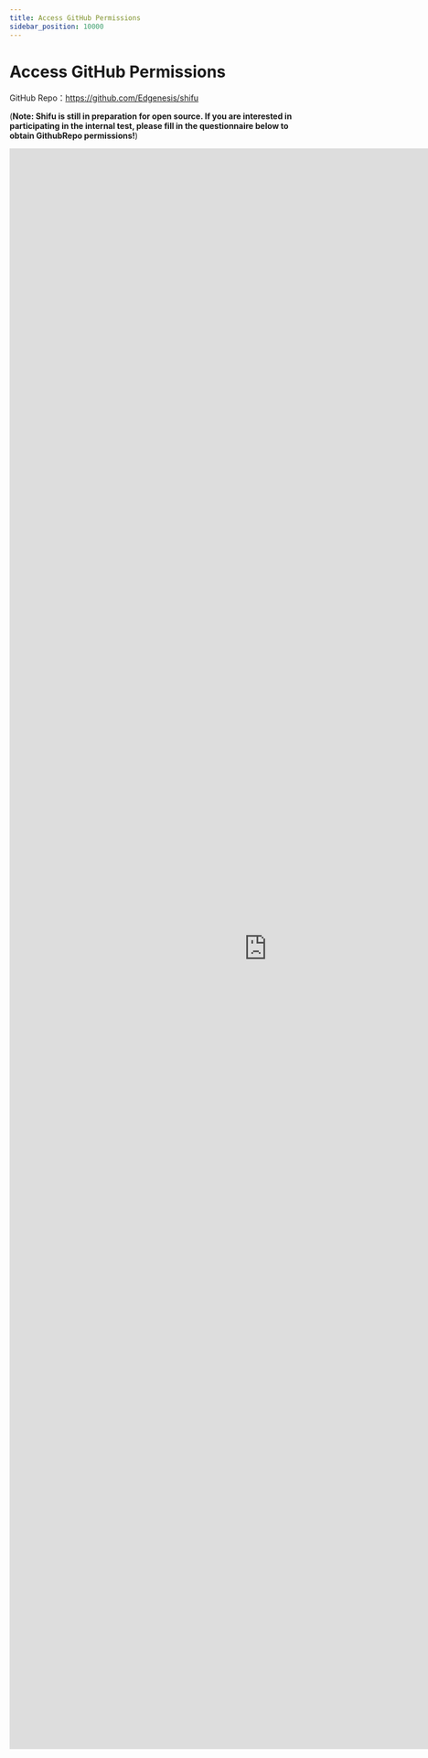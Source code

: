 ```yaml
---
title: Access GitHub Permissions
sidebar_position: 10000
---
```


# Access GitHub Permissions

GitHub Repo：<https://github.com/Edgenesis/shifu>

(**Note: Shifu is still in preparation for open source. If you are interested in participating in the internal test, please fill in the questionnaire below to obtain GithubRepo permissions!**)

<iframe height="2800" width="900" src="https://wj.qq.com/s2/10467370/d9ac/" frameborder="0" allowfullscreen sandbox="allow-same-origin allow-scripts allow-modals allow-downloads allow-forms allow-popups"></iframe>
